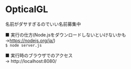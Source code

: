 # OpticalGL  
名前がダサすぎるのでいい名前募集中  
  
■ 実行の仕方(Node.jsをダウンロードしないといけないかも→https://nodejs.org/ja/)  
  `$ node server.js`  
  
■ 実行時のブラウザでのアクセス  
  → http://localhost:8080/
